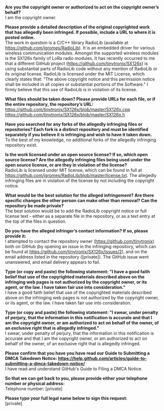 **Are you the copyright owner or authorized to act on the copyright owner’s behalf?**   
I am the copyright owner.  
  
**Please provide a detailed description of the original copyrighted work that has allegedly been infringed. If possible, include a URL to where it is posted online.**   
The work in question is a C/C++ library RadioLib (available at https://github.com/jgromes/RadioLib). It is an embedded driver for various wireless communication modules. Amongst the supported wireless modules is the SX126x family of LoRa radio modules. It has recently occurred to me that a different GitHub project (https://github.com/tinytronix/SX126x) is using substantial parts of RadioLib code without any mention of RadioLib or its original license. RadioLib is licensed under the MIT License, which clearly states that: "The above copyright notice and this permission notice shall be included in all copies or substantial portions of the Software." I firmly believe that this use of RadioLib is in violation of its license.  
  
**What files should be taken down? Please provide URLs for each file, or if the entire repository, the repository’s URL:**   
https://github.com/tinytronix/SX126x/blob/master/SX126x.cpp   
https://github.com/tinytronix/SX126x/blob/master/SX126x.h  
  
**Have you searched for any forks of the allegedly infringing files or repositories? Each fork is a distinct repository and must be identified separately if you believe it is infringing and wish to have it taken down.**   
To the best of my knowledge, no additional forks of the allegedly infringing repository exist.  
  
**Is the work licensed under an open source license? If so, which open source license? Are the allegedly infringing files being used under the open source license, or are they in violation of the license?**   
RadioLib is licensed under MIT license, which can be found in full at https://github.com/jgromes/RadioLib/blob/master/license.txt. The allegedly infringing files are in violation of the license by not including the copyright notice.  
  
**What would be the best solution for the alleged infringement? Are there specific changes the other person can make other than removal? Can the repository be made private?**   
The best solution would be to add the RadioLib copyright notice or full license text - either as a separate file in the repository, or as a text entry at the top of the files in question.  
  
**Do you have the alleged infringer’s contact information? If so, please provide it:**   
I attempted to contact the repository owner (https://github.com/tinytronix) both on GitHub (by opening an issue in the infringing repository, which can be found at https://github.com/tinytronix/SX126x/issues/2), and on the email address listed in the repository ([private]). The GitHub issue went unanswered, and email delivery appears to fail.  
  
**Type (or copy and paste) the following statement: "I have a good faith belief that use of the copyrighted materials described above on the infringing web pages is not authorized by the copyright owner, or its agent, or the law. I have taken fair use into consideration."**   
I have a good faith belief that use of the copyrighted materials described above on the infringing web pages is not authorized by the copyright owner, or its agent, or the law. I have taken fair use into consideration.  
  
**Type (or copy and paste) the following statement: "I swear, under penalty of perjury, that the information in this notification is accurate and that I am the copyright owner, or am authorized to act on behalf of the owner, of an exclusive right that is allegedly infringed."**   
I swear, under penalty of perjury, that the information in this notification is accurate and that I am the copyright owner, or am authorized to act on behalf of the owner, of an exclusive right that is allegedly infringed.  
  
**Please confirm that you have you have read our Guide to Submitting a DMCA Takedown Notice: https://help.github.com/articles/guide-to-submitting-a-dmca-takedown-notice/**   
I have read and understand GitHub's Guide to Filing a DMCA Notice.  
  
**So that we can get back to you, please provide either your telephone number or physical address:**   
Telephone number: [private]  
  
**Please type your full legal name below to sign this request:**   
[private]  
